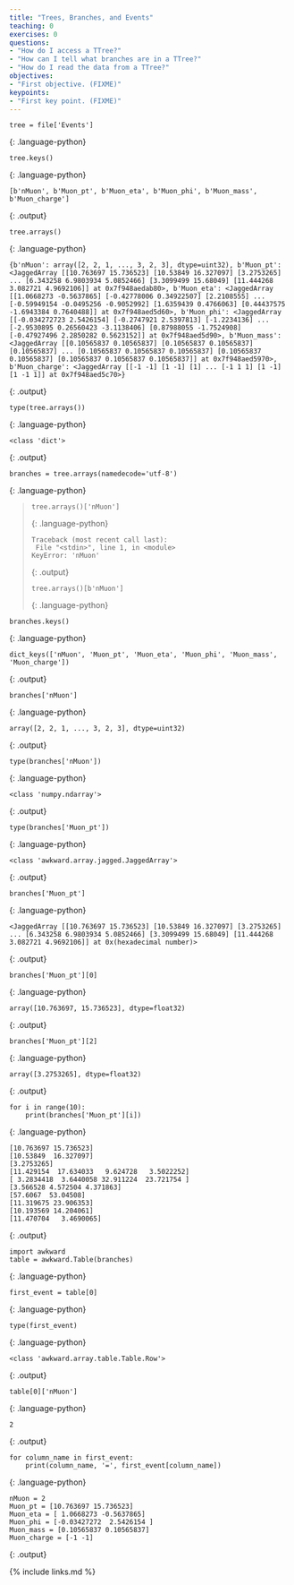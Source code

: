 ```yaml
---
title: "Trees, Branches, and Events"
teaching: 0
exercises: 0
questions:
- "How do I access a TTree?"
- "How can I tell what branches are in a TTree?"
- "How do I read the data from a TTree?"
objectives:
- "First objective. (FIXME)"
keypoints:
- "First key point. (FIXME)"
---
```


~~~
tree = file['Events']
~~~
{: .language-python}

~~~
tree.keys()
~~~
{: .language-python}
~~~
[b'nMuon', b'Muon_pt', b'Muon_eta', b'Muon_phi', b'Muon_mass', b'Muon_charge']
~~~
{: .output}

~~~
tree.arrays()
~~~
{: .language-python}
~~~
{b'nMuon': array([2, 2, 1, ..., 3, 2, 3], dtype=uint32), b'Muon_pt': <JaggedArray [[10.763697 15.736523] [10.53849 16.327097] [3.2753265] ... [6.343258 6.9803934 5.0852466] [3.3099499 15.68049] [11.444268 3.082721 4.9692106]] at 0x7f948aedab80>, b'Muon_eta': <JaggedArray [[1.0668273 -0.5637865] [-0.42778006 0.34922507] [2.2108555] ... [-0.59949154 -0.0495256 -0.9052992] [1.6359439 0.4766063] [0.44437575 -1.6943384 0.7640488]] at 0x7f948aed5d60>, b'Muon_phi': <JaggedArray [[-0.034272723 2.5426154] [-0.2747921 2.5397813] [-1.2234136] ... [-2.9530895 0.26560423 -3.1138406] [0.87988055 -1.7524908] [-0.47927496 2.2850282 0.5623152]] at 0x7f948aed5d90>, b'Muon_mass': <JaggedArray [[0.10565837 0.10565837] [0.10565837 0.10565837] [0.10565837] ... [0.10565837 0.10565837 0.10565837] [0.10565837 0.10565837] [0.10565837 0.10565837 0.10565837]] at 0x7f948aed5970>, b'Muon_charge': <JaggedArray [[-1 -1] [1 -1] [1] ... [-1 1 1] [1 -1] [1 -1 1]] at 0x7f948aed5c70>}
~~~
{: .output}

~~~
type(tree.arrays())
~~~
{: .language-python}
~~~
<class 'dict'>
~~~
{: .output}

~~~
branches = tree.arrays(namedecode='utf-8')
~~~
{: .language-python}

>~~~
>tree.arrays()['nMuon']
>~~~
>{: .language-python}
>~~~
>Traceback (most recent call last):
>  File "<stdin>", line 1, in <module>
>KeyError: 'nMuon'
>~~~
>{: .output}
>
>~~~
>tree.arrays()[b'nMuon']
>~~~
>{: .language-python}

~~~
branches.keys()
~~~
{: .language-python}
~~~
dict_keys(['nMuon', 'Muon_pt', 'Muon_eta', 'Muon_phi', 'Muon_mass', 'Muon_charge'])
~~~
{: .output}

~~~
branches['nMuon']
~~~
{: .language-python}
~~~
array([2, 2, 1, ..., 3, 2, 3], dtype=uint32)
~~~
{: .output}

~~~
type(branches['nMuon'])
~~~
{: .language-python}
~~~
<class 'numpy.ndarray'>
~~~
{: .output}

~~~
type(branches['Muon_pt'])
~~~
{: .language-python}
~~~
<class 'awkward.array.jagged.JaggedArray'>
~~~
{: .output}

~~~
branches['Muon_pt']
~~~
{: .language-python}
~~~
<JaggedArray [[10.763697 15.736523] [10.53849 16.327097] [3.2753265] ... [6.343258 6.9803934 5.0852466] [3.3099499 15.68049] [11.444268 3.082721 4.9692106]] at 0x(hexadecimal number)>
~~~
{: .output}

~~~
branches['Muon_pt'][0]
~~~
{: .language-python}
~~~
array([10.763697, 15.736523], dtype=float32)
~~~
{: .output}

~~~
branches['Muon_pt'][2]
~~~
{: .language-python}
~~~
array([3.2753265], dtype=float32)
~~~
{: .output}

~~~
for i in range(10):
    print(branches['Muon_pt'][i])
~~~
{: .language-python}
~~~
[10.763697 15.736523]
[10.53849  16.327097]
[3.2753265]
[11.429154  17.634033   9.624728   3.5022252]
[ 3.2834418  3.6440058 32.911224  23.721754 ]
[3.566528 4.572504 4.371863]
[57.6067  53.04508]
[11.319675 23.906353]
[10.193569 14.204061]
[11.470704   3.4690065]
~~~
{: .output}

~~~
import awkward
table = awkward.Table(branches)
~~~
{: .language-python}

~~~
first_event = table[0]
~~~
{: .language-python}

~~~
type(first_event)
~~~
{: .language-python}
~~~
<class 'awkward.array.table.Table.Row'>
~~~
{: .output}

~~~
table[0]['nMuon']
~~~
{: .language-python}
~~~
2
~~~
{: .output}

~~~
for column_name in first_event:
    print(column_name, '=', first_event[column_name])
~~~
{: .language-python}
~~~
nMuon = 2
Muon_pt = [10.763697 15.736523]
Muon_eta = [ 1.0668273 -0.5637865]
Muon_phi = [-0.03427272  2.5426154 ]
Muon_mass = [0.10565837 0.10565837]
Muon_charge = [-1 -1]

~~~
{: .output}

{% include links.md %}
